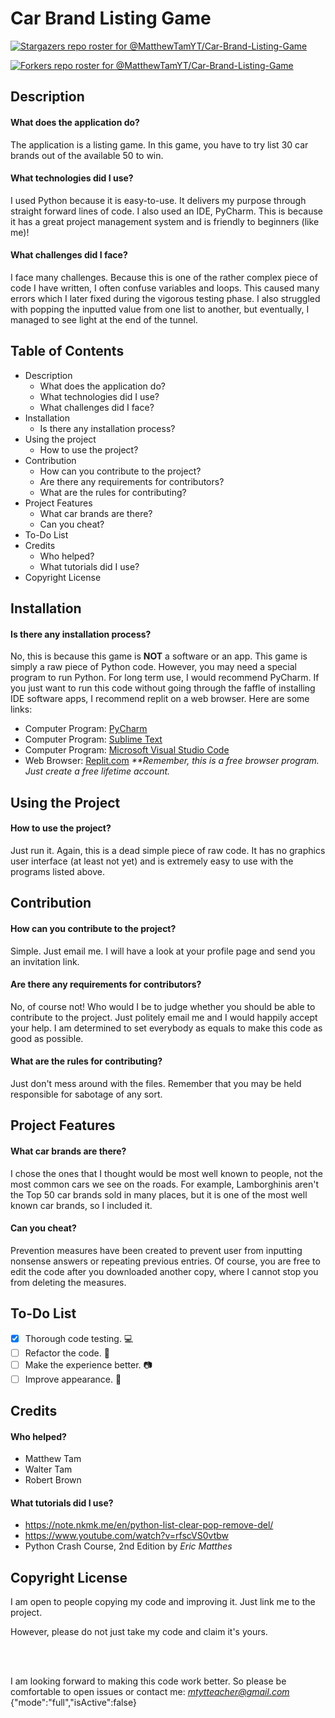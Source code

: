 # Car Brand Listing Game

[![Stargazers repo roster for @MatthewTamYT/Car-Brand-Listing-Game](https://reporoster.com/stars/MatthewTamYT/Car-Brand-Listing-Game)](https://github.com/MatthewTamYT/Car-Brand-Listing-Game/stargazers)

[![Forkers repo roster for @MatthewTamYT/Car-Brand-Listing-Game](https://reporoster.com/forks/MatthewTamYT/Car-Brand-Listing-Game)](https://github.com/MatthewTamYT/Car-Brand-Listing-Game/network/members)

## **Description**
#### What does the application do?
The application is a listing game. In this game, you have to try list 30 car brands out of the available 50 to win.
#### What technologies did I use?
I used Python because it is easy-to-use. It delivers my purpose through straight forward lines of code. I also used an IDE, PyCharm. This is because it has a great project management system and is friendly to beginners (like me)!
#### What challenges did I face?
I face many challenges. Because this is one of the rather complex piece of code I have written, I often confuse variables and loops. This caused many errors which I later fixed during the vigorous testing phase. I also struggled with popping the inputted value from one list to another, but eventually, I managed to see light at the end of the tunnel.

## **Table of Contents**
- Description
  - What does the application do?
  - What technologies did I use?
  - What challenges did I face?
- Installation
  - Is there any installation process?
- Using the project
  - How to use the project?
- Contribution
  - How can you contribute to the project?
  - Are there any requirements for contributors?
  - What are the rules for contributing?
- Project Features
  - What car brands are there?
  - Can you cheat?
- To-Do List
- Credits
  - Who helped?
  - What tutorials did I use?
- Copyright License

## **Installation**
#### Is there any installation process?
No, this is because this game is **NOT** a software or an app. This game is simply a raw piece of Python code. However, you may need a special program to run Python. For long term use, I would recommend PyCharm. If you just want to run this code without going through the faffle of installing IDE software apps, I recommend replit on a web browser. Here are some links:
- Computer Program: [PyCharm](https://www.jetbrains.com/pycharm/download/)
- Computer Program: [Sublime Text](https://www.sublimetext.com/download)
- Computer Program: [Microsoft Visual Studio Code](https://code.visualstudio.com/)
- Web Browser: [Replit.com](https://replit.com/~) _**Remember, this is a free browser program. Just create a free lifetime account._

## **Using the Project**
#### How to use the project?
Just run it. Again, this is a dead simple piece of raw code. It has no graphics user interface (at least not yet) and is extremely easy to use with the programs listed above.

## **Contribution**
#### How can you contribute to the project?
Simple. Just email me. I will have a look at your profile page and send you an invitation link. 
#### Are there any requirements for contributors?
No, of course not! Who would I be to judge whether you should be able to contribute to the project. Just politely email me and I would happily accept your help. I am determined to set everybody as equals to make this code as good as possible.
#### What are the rules for contributing?
Just don't mess around with the files. Remember that you may be held responsible for sabotage of any sort.

## **Project Features**
#### What car brands are there?
I chose the ones that I thought would be most well known to people, not the most common cars we see on the roads. For example, Lamborghinis aren't the Top 50 car brands sold in many places, but it is one of the most well known car brands, so I included it.
#### Can you cheat?
Prevention measures have been created to prevent user from inputting nonsense answers or repeating previous entries. Of course, you are free to edit the code after you downloaded another copy, where I cannot stop you from deleting the measures.

## **To-Do List**
- [x] Thorough code testing. 💻
- [ ] Refactor the code. 💾
- [ ] Make the experience better. 📷
- [ ] Improve appearance. 🌻

## **Credits**
#### Who helped?
- Matthew Tam
- Walter Tam
- Robert Brown
#### What tutorials did I use?
- https://note.nkmk.me/en/python-list-clear-pop-remove-del/
- https://www.youtube.com/watch?v=rfscVS0vtbw
- Python Crash Course, 2nd Edition by *Eric Matthes*

## **Copyright License**
I am open to people copying my code and improving it. Just link me to the project. 

However, please do not just take my code and claim it's yours. 

<br><br/>

I am looking forward to making this code work better. So please be comfortable to open issues or contact me: *mtytteacher@gmail.com*
{"mode":"full","isActive":false}
